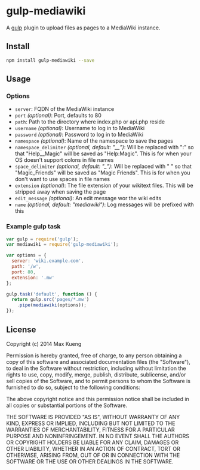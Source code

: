 gulp-mediawiki
==============

A [gulp](http://gulpjs.com/) plugin to upload files as pages to a MediaWiki instance.

## Install

```bash
npm install gulp-mediawiki --save
```

## Usage

### Options

 - `server`: FQDN of the MediaWiki instance
 - `port` *(optional)*: Port, defaults to 80
 - `path`: Path to the directory where index.php or api.php reside
 - `username` *(optional)*: Username to log in to MediaWiki
 - `password` *(optional)*: Password to log in to MediaWiki
 - `namespace` *(optional)*: Name of the namespace to save the pages
 - `namespace_delimiter` *(optional, default: "__")*: Will be replaced with ":" so that "Help__Magic" will be saved as "Help:Magic". This is for when your OS doesn't support colons in file names
 - `space_delimiter` *(optional, default: "_")*: Will be replaced with " " so that "Magic_Friends" will be saved as "Magic Friends". This is for when you don't want to use spaces in file names
 - `extension` *(optional)*: The file extension of your wikitext files. This will be stripped away when saving the page
 - `edit_message` *(optional)*: An edit message wor the wiki edits
 - `name` *(optional, default: "mediawiki")*: Log messages will be prefixed with this

### Example gulp task

```javascript
var gulp = require('gulp');
var mediawiki = require('gulp-mediawiki');

var options = {
  server: 'wiki.example.com',
  path: '/w',
  port: 80,
  extension: '.mw'
};

gulp.task('default', function () {
  return gulp.src('pages/*.mw')
    .pipe(mediawiki(options));
});

```

## License

Copyright (c) 2014 Max Kueng

Permission is hereby granted, free of charge, to any person
obtaining a copy of this software and associated documentation
files (the "Software"), to deal in the Software without
restriction, including without limitation the rights to use,
copy, modify, merge, publish, distribute, sublicense, and/or sell
copies of the Software, and to permit persons to whom the
Software is furnished to do so, subject to the following
conditions:

The above copyright notice and this permission notice shall be
included in all copies or substantial portions of the Software.

THE SOFTWARE IS PROVIDED "AS IS", WITHOUT WARRANTY OF ANY KIND,
EXPRESS OR IMPLIED, INCLUDING BUT NOT LIMITED TO THE WARRANTIES
OF MERCHANTABILITY, FITNESS FOR A PARTICULAR PURPOSE AND
NONINFRINGEMENT. IN NO EVENT SHALL THE AUTHORS OR COPYRIGHT
HOLDERS BE LIABLE FOR ANY CLAIM, DAMAGES OR OTHER LIABILITY,
WHETHER IN AN ACTION OF CONTRACT, TORT OR OTHERWISE, ARISING
FROM, OUT OF OR IN CONNECTION WITH THE SOFTWARE OR THE USE OR
OTHER DEALINGS IN THE SOFTWARE.
